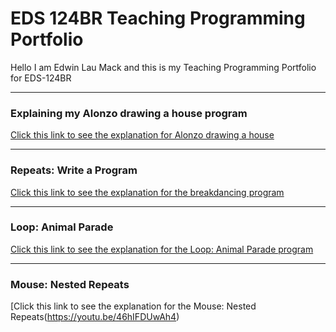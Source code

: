 # EDS 124BR Teaching Programming Portfolio

Hello I am Edwin Lau Mack and this is my Teaching Programming Portfolio for EDS-124BR

---
### Explaining my Alonzo drawing a house program

[Click this link to see the explanation for Alonzo drawing a house](https://youtu.be/YkotD7GQNl8)

--- 
### Repeats: Write a Program

[Click this link to see the explanation for the breakdancing program](https://youtu.be/NpU5pwqNyQU)

--- 
### Loop: Animal Parade

[Click this link to see the explanation for the Loop: Animal Parade program](https://youtu.be/vx_OwN9rGNs)

---
### Mouse: Nested Repeats

[Click this link to see the explanation for the Mouse: Nested Repeats(https://youtu.be/46hIFDUwAh4)


